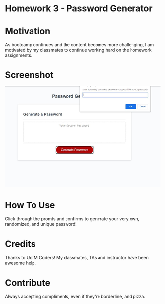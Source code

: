 # Homework 3 - Password Generator

# Motivation
As bootcamp continues and the content becomes more challenging, I am motivated by my classmates to continue working hard on the homework assignments. 

# Screenshot
![](screenshot_markdown.jpg)

# How To Use
Click through the promts and confirms to generate your very own, randomized, and unique password! 

# Credits
Thanks to UofM Coders! My classmates, TAs and instructor have been awesome help.

# Contribute
Always accepting compliments, even if they're borderline, and pizza.
